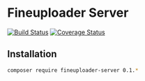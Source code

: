 # Fineuploader Server

[![Build Status](https://travis-ci.org/esbenp/fineuploader-server.svg)](https://travis-ci.org/esbenp/fineuploader-server) [![Coverage Status](https://coveralls.io/repos/esbenp/fineuploader-server/badge.svg?branch=master)](https://coveralls.io/r/esbenp/fineuploader-server?branch=master)

## Installation

```bash
composer require fineuploader-server 0.1.*
```
